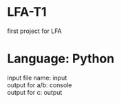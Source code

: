 # LFA-T1
first project for LFA

# Language: Python  

input file name: input  
output for a/b: console  
output for c: output  
